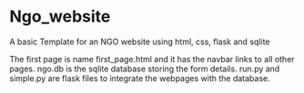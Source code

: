 # Ngo_website
A basic Template for an NGO website using html, css, flask and sqlite

The first page is name first_page.html and it has the navbar links to all other pages.
ngo.db is the sqlite database storing the form details.
run.py and simple.py are flask files to integrate the webpages with the database.
